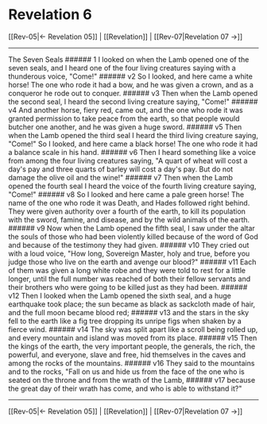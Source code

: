 # Revelation 6

[[Rev-05|← Revelation 05]] | [[Revelation]] | [[Rev-07|Revelation 07 →]]
***

The Seven Seals ###### 1 I looked on when the Lamb opened one of the seven seals, and I heard one of the four living creatures saying with a thunderous voice, "Come!" ###### v2 So I looked, and here came a white horse! The one who rode it had a bow, and he was given a crown, and as a conqueror he rode out to conquer. ###### v3 Then when the Lamb opened the second seal, I heard the second living creature saying, "Come!" ###### v4 And another horse, fiery red, came out, and the one who rode it was granted permission to take peace from the earth, so that people would butcher one another, and he was given a huge sword. ###### v5 Then when the Lamb opened the third seal I heard the third living creature saying, "Come!" So I looked, and here came a black horse! The one who rode it had a balance scale in his hand. ###### v6 Then I heard something like a voice from among the four living creatures saying, "A quart of wheat will cost a day's pay and three quarts of barley will cost a day's pay. But do not damage the olive oil and the wine!" ###### v7 Then when the Lamb opened the fourth seal I heard the voice of the fourth living creature saying, "Come!" ###### v8 So I looked and here came a pale green horse! The name of the one who rode it was Death, and Hades followed right behind. They were given authority over a fourth of the earth, to kill its population with the sword, famine, and disease, and by the wild animals of the earth. ###### v9 Now when the Lamb opened the fifth seal, I saw under the altar the souls of those who had been violently killed because of the word of God and because of the testimony they had given. ###### v10 They cried out with a loud voice, "How long, Sovereign Master, holy and true, before you judge those who live on the earth and avenge our blood?" ###### v11 Each of them was given a long white robe and they were told to rest for a little longer, until the full number was reached of both their fellow servants and their brothers who were going to be killed just as they had been. ###### v12 Then I looked when the Lamb opened the sixth seal, and a huge earthquake took place; the sun became as black as sackcloth made of hair, and the full moon became blood red; ###### v13 and the stars in the sky fell to the earth like a fig tree dropping its unripe figs when shaken by a fierce wind. ###### v14 The sky was split apart like a scroll being rolled up, and every mountain and island was moved from its place. ###### v15 Then the kings of the earth, the very important people, the generals, the rich, the powerful, and everyone, slave and free, hid themselves in the caves and among the rocks of the mountains. ###### v16 They said to the mountains and to the rocks, "Fall on us and hide us from the face of the one who is seated on the throne and from the wrath of the Lamb, ###### v17 because the great day of their wrath has come, and who is able to withstand it?"

***
[[Rev-05|← Revelation 05]] | [[Revelation]] | [[Rev-07|Revelation 07 →]]
